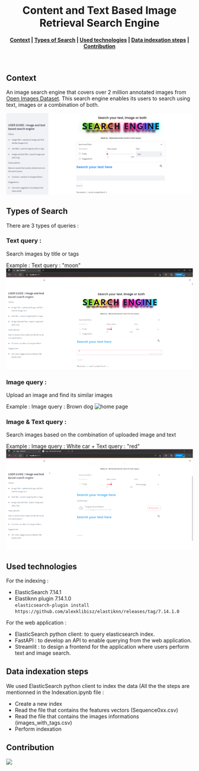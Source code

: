 <h1 align="center">
  <br>
  Content and Text Based Image Retrieval Search Engine
</h1>
<div align="center">
  <h4>
    <a href="#context">Context</a> |
     <a href="#types-of-search">Types of Search</a> |
    <a href="#used-technologies">Used technologies</a> |
        <a href="#data-indexation-steps">Data indexation steps</a> |
    <a href="#contribution">Contribution</a>
  </h4>
</div>
<br>

## Context
An image search engine that covers over 2 million annotated images from [Open Images Dataset](https://storage.googleapis.com/openimages/web/index.html). This search engine enables its users to search using text, images or a combination of both.

![home page](Frontend/Photos/img1.PNG)

## Types of Search
There are 3 types of queries : 
### Text query : 
Search images by title or tags

Example : Text query : "moon"
![home page](Frontend/Photos/text_query.gif)

### Image query : 
Upload an image and find its similar images

Example : Image query : Brown dog
![home page](Frontend/Photos/image_query.gif)

### Image & Text query : 
Search images based on the combination of uploaded image and text

Example : Image query : White car + Text query : "red"
![home page](Frontend/Photos/image_text_query.gif)

## Used technologies
For the indexing :
- ElasticSearch 7.14.1
- Elastiknn plugin 7.14.1.0 <br/> `elasticsearch-plugin install https://github.com/alexklibisz/elastiknn/releases/tag/7.14.1.0 `

For the web application : 
- ElasticSearch python client: to query elasticsearch index.
- FastAPI : to develop an API to enable querying from the web application.
- Streamlit : to design a frontend for the application where users perform text and image search.

## Data indexation steps
We used ElasticSearch python client to index the data (All the the steps are mentionned in the Indexation.ipynb file : 
- Create a new index
- Read the file that contains the features vectors (Sequence0xx.csv)
- Read the file that contains the images informations  (images_with_tags.csv)
- Perform indexation


## Contribution
<a href="https://github.com/medamine454/Content-based-search-engine/graphs/contributors">
  <img src="https://contrib.rocks/image?repo=medamine454/Content-based-search-engine" width=50/>
</a>

